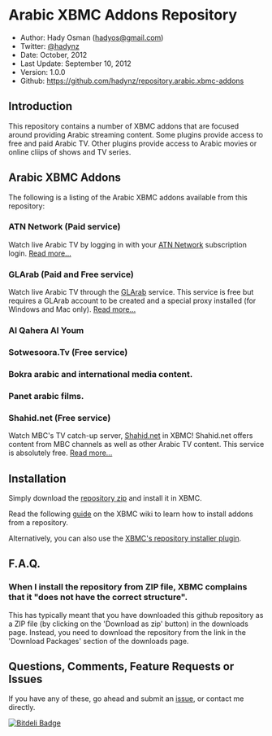 Arabic XBMC Addons Repository
======================
* Author: Hady Osman (hadyos@gmail.com)
* Twitter: [@hadynz](https://twitter.com/hadynz)
* Date: October, 2012
* Last Update: September 10, 2012
* Version: 1.0.0
* Github: https://github.com/hadynz/repository.arabic.xbmc-addons

## Introduction
This repository contains a number of XBMC addons that are focused around providing Arabic streaming content.
Some plugins provide access to free and paid Arabic TV. Other plugins provide access to Arabic movies
or online cliips of shows and TV series.

## Arabic XBMC Addons
The following is a listing of the Arabic XBMC addons available from this repository:

### ATN Network (Paid service)
Watch live Arabic TV by logging in with your [ATN Network](http://www.atnnetwork.com) subscription login.
[Read more...](https://github.com/hadynz/repository.arabic.xbmc-addons/tree/master/plugin.video.atnnetwork)

### GLArab (Paid and Free service)
Watch live Arabic TV through the [GLArab](http://www.glarab.com) service. This service is free but requires a GLArab account to be
created and a special proxy installed (for Windows and Mac only). 
[Read more...](https://github.com/hadynz/repository.arabic.xbmc-addons/tree/master/plugin.video.glarab)

### Al Qahera Al Youm


### Sotwesoora.Tv (Free service)

### Bokra arabic and international media content.

### Panet arabic films.


### Shahid.net (Free service)
Watch MBC's TV catch-up server, [Shahid.net](http://shahid.mbc.net) in XBMC! Shahid.net offers content from MBC channels as well as other Arabic TV content. This service is absolutely free.
[Read more...](https://github.com/hadynz/repository.arabic.xbmc-addons/tree/master/plugin.video.shahid.net)

## Installation
Simply download the [repository zip](https://github.com/downloads/hadynz/repository.arabic.xbmc-addons/repository.arabic.xbmc-addons-1.0.0.zip) 
and install it in XBMC.

Read the following [guide](http://wiki.xbmc.org/index.php?title=Add-ons#How_to_install_from_zip) 
on the XBMC wiki to learn how to install addons from a repository.

Alternatively, you can also use the 
[XBMC's repository installer plugin](http://passion-xbmc.org/addons/?Page=View&ID=plugin.program.repo.installer).

## F.A.Q.
### When I install the repository from ZIP file, XBMC complains that it "does not have the correct structure".
This has typically meant that you have downloaded this github repository as a ZIP file (by clicking on the
'Download as zip' button) in the downloads page. Instead, you need to download the repository from the link
in the 'Download Packages' section of the downloads page.

## Questions, Comments, Feature Requests or Issues
If you have any of these, go ahead and submit an 
[issue](https://github.com/hadynz/repository.arabic.xbmc-addons/issues), or contact me directly.

[![Bitdeli Badge](https://d2weczhvl823v0.cloudfront.net/hadynz/repository.arabic.xbmc-addons/trend.png)](https://bitdeli.com/free "Bitdeli Badge")

